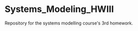 Systems_Modeling_HWIII
======================

Repository for the systems modelling course's 3rd homework.

